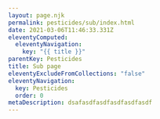 ```yaml
---
layout: page.njk
permalink: pesticides/sub/index.html
date: 2021-03-06T11:46:33.331Z
eleventyComputed:
  eleventyNavigation:
    key: "{{ title }}"
parentKey: Pesticides
title: Sub page
eleventyExcludeFromCollections: "false"
eleventyNavigation:
  key: Pesticides
  order: 0
metaDescription: dsafasdfasdfasdfasdfasdf
---
```

